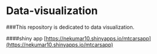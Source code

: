 # Data-visualization


###This repository is dedicated to data visualization.

####shiny app 
[https://nekumar10.shinyapps.io/mtcarsapp](https://nekumar10.shinyapps.io/mtcarsapp)
